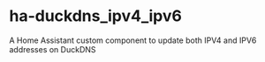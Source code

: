 # ha-duckdns_ipv4_ipv6

A Home Assistant custom component to update both IPV4 and IPV6 addresses on DuckDNS
